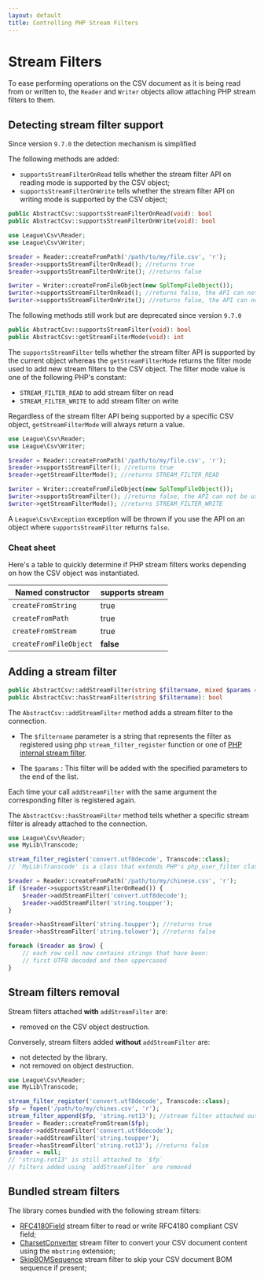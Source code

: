 ```yaml
---
layout: default
title: Controlling PHP Stream Filters
---
```


# Stream Filters

To ease performing operations on the CSV document as it is being read from or written to, the `Reader` and `Writer` objects allow attaching PHP stream filters to them.

## Detecting stream filter support

<p class="message-notice">Since version <code>9.7.0</code> the detection mechanism is simplified</p>

The following methods are added:

- `supportsStreamFilterOnRead` tells whether the stream filter API on reading mode is supported by the CSV object;
- `supportsStreamFilterOnWrite` tells whether the stream filter API on writing mode is supported by the CSV object;

```php
public AbstractCsv::supportsStreamFilterOnRead(void): bool
public AbstractCsv::supportsStreamFilterOnWrite(void): bool
```

```php
use League\Csv\Reader;
use League\Csv\Writer;

$reader = Reader::createFromPath('/path/to/my/file.csv', 'r');
$reader->supportsStreamFilterOnRead(); //returns true
$reader->supportsStreamFilterOnWrite(); //returns false

$writer = Writer::createFromFileObject(new SplTempFileObject());
$writer->supportsStreamFilterOnRead(); //returns false, the API can not be used
$writer->supportsStreamFilterOnWrite(); //returns false, the API can not be used
```

<p class="message-notice">The following methods still work but are deprecated since version <code>9.7.0</code></p>

```php
public AbstractCsv::supportsStreamFilter(void): bool
public AbstractCsv::getStreamFilterMode(void): int
```

The `supportsStreamFilter` tells whether the stream filter API is supported by the current object whereas the `getStreamFilterMode` returns the filter mode used to add new stream filters to the CSV object.
The filter mode value is one of the following PHP's constant:

- `STREAM_FILTER_READ` to add stream filter on read
- `STREAM_FILTER_WRITE` to add stream filter on write

Regardless of the stream filter API being supported by a specific CSV object, `getStreamFilterMode` will always return a value.

```php
use League\Csv\Reader;
use League\Csv\Writer;

$reader = Reader::createFromPath('/path/to/my/file.csv', 'r');
$reader->supportsStreamFilter(); //returns true
$reader->getStreamFilterMode(); //returns STREAM_FILTER_READ

$writer = Writer::createFromFileObject(new SplTempFileObject());
$writer->supportsStreamFilter(); //returns false, the API can not be used
$writer->getStreamFilterMode(); //returns STREAM_FILTER_WRITE
```

<p class="message-warning">A <code>League\Csv\Exception</code> exception will be thrown if you use the API on an object where <code>supportsStreamFilter</code> returns <code>false</code>.</p>

### Cheat sheet

Here's a table to quickly determine if PHP stream filters works depending on how the CSV object was instantiated.

| Named constructor      |   supports stream      |
|------------------------|------------------------|
| `createFromString`     |         true           |
| `createFromPath`       |         true           |
| `createFromStream`     |         true           |
| `createFromFileObject` |       **false**        |

## Adding a stream filter

```php
public AbstractCsv::addStreamFilter(string $filtername, mixed $params = null): self
public AbstractCsv::hasStreamFilter(string $filtername): bool
```

The `AbstractCsv::addStreamFilter` method adds a stream filter to the connection.

- The `$filtername` parameter is a string that represents the filter as registered using php `stream_filter_register` function or one of [PHP internal stream filter](http://php.net/manual/en/filters.php).

- The `$params` : This filter will be added with the specified parameters to the end of the list.

<p class="message-warning">Each time your call <code>addStreamFilter</code> with the same argument the corresponding filter is registered again.</p>

The `AbstractCsv::hasStreamFilter` method tells whether a specific stream filter is already attached to the connection.

```php
use League\Csv\Reader;
use MyLib\Transcode;

stream_filter_register('convert.utf8decode', Transcode::class);
// 'MyLib\Transcode' is a class that extends PHP's php_user_filter class

$reader = Reader::createFromPath('/path/to/my/chinese.csv', 'r');
if ($reader->supportsStreamFilterOnRead()) {
    $reader->addStreamFilter('convert.utf8decode');
    $reader->addStreamFilter('string.toupper');
}

$reader->hasStreamFilter('string.toupper'); //returns true
$reader->hasStreamFilter('string.tolower'); //returns false

foreach ($reader as $row) {
    // each row cell now contains strings that have been:
    // first UTF8 decoded and then uppercased
}
```

## Stream filters removal

Stream filters attached **with** `addStreamFilter` are:

- removed on the CSV object destruction.

Conversely, stream filters added **without** `addStreamFilter` are:

- not detected by the library.
- not removed on object destruction.

```php
use League\Csv\Reader;
use MyLib\Transcode;

stream_filter_register('convert.utf8decode', Transcode::class);
$fp = fopen('/path/to/my/chines.csv', 'r');
stream_filter_append($fp, 'string.rot13'); //stream filter attached outside of League\Csv
$reader = Reader::createFromStream($fp);
$reader->addStreamFilter('convert.utf8decode');
$reader->addStreamFilter('string.toupper');
$reader->hasStreamFilter('string.rot13'); //returns false
$reader = null;
// 'string.rot13' is still attached to `$fp`
// filters added using `addStreamFilter` are removed
```

## Bundled stream filters

The library comes bundled with the following stream filters:

- [RFC4180Field](/9.0/interoperability/rfc4180-field/) stream filter to read or write RFC4180 compliant CSV field;
- [CharsetConverter](/9.0/converter/charset/) stream filter to convert your CSV document content using the `mbstring` extension;
- [SkipBOMSequence](/9.0/connections/bom/) stream filter to skip your CSV document BOM sequence if present;

